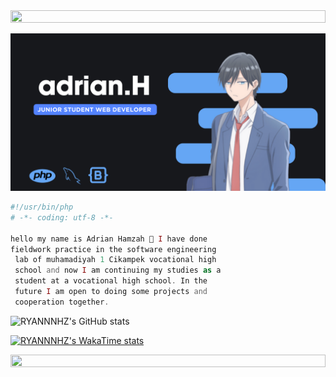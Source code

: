 <img src="https://i.imgur.com/dBaSKWF.gif" height="20" width="100%">



![RYANNNHZ Banner Image](adrian.png)

```php
#!/usr/bin/php
# -*- coding: utf-8 -*-

hello my name is Adrian Hamzah 👋 I have done
fieldwork practice in the software engineering
 lab of muhamadiyah 1 Cikampek vocational high
 school and now I am continuing my studies as a
 student at a vocational high school. In the
 future I am open to doing some projects and
 cooperation together. 

```

![RYANNNHZ's GitHub stats](https://github-readme-stats.vercel.app/api?username=RYANNNHZ&show_icons=true&bg_color=00000000)

[![RYANNNHZ's WakaTime stats](https://github-readme-stats.vercel.app/api/wakatime?username=RYANNNHZ)](https://github.com/anuraghazra/github-readme-stats)



<img src="https://i.imgur.com/dBaSKWF.gif" height="20" width="100%">

